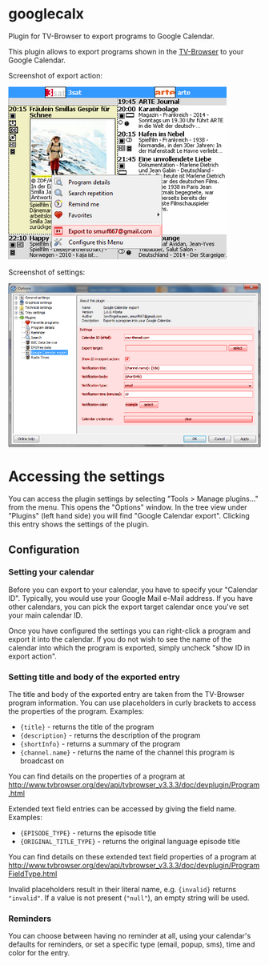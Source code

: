 # googlecalx
Plugin for TV-Browser to export programs to Google Calendar.

This plugin allows to export programs shown in the [TV-Browser](http://www.tvbrowser.org/) to your Google Calendar.

Screenshot of export action:

![Screenshot of export action](https://raw.githubusercontent.com/smurf667/googlecalx/master/googlecalx/images/export.png)

Screenshot of settings:

![Screenshot of settings](https://raw.githubusercontent.com/smurf667/googlecalx/master/googlecalx/images/settings.png)


# Accessing the settings
You can access the plugin settings by selecting "Tools > Manage plugins..." from the menu. This opens the "Options" window. In the tree view under "Plugins" (left hand side) you will find "Google Calendar export". Clicking this entry shows the settings of the plugin.

## Configuration

### Setting your calendar
Before you can export to your calendar, you have to specify your "Calendar ID". Typically, you would use your Google Mail e-Mail address. If you have other calendars, you can pick the export target calendar once you've set your main calendar ID.

Once you have configured the settings you can right-click a program and export it into the calendar. If you do not wish to see the name of the calendar into which the program is exported, simply uncheck "show ID in export action".

### Setting title and body of the exported entry
The title and body of the exported entry are taken from the TV-Browser program information. You can use placeholders in curly brackets to access the properties of the program. Examples:
 * `{title}` - returns the title of the program
 * `{description}` - returns the description of the program
 * `{shortInfo}` - returns a summary of the program
 * `{channel.name}` - returns the name of the channel this program is broadcast on

You can find details on the properties of a program at http://www.tvbrowser.org/dev/api/tvbrowser_v3.3.3/doc/devplugin/Program.html

Extended text field entries can be accessed by giving the field name. Examples:
 * `{EPISODE_TYPE}` - returns the episode title
 * `{ORIGINAL_TITLE_TYPE}` - returns the original language episode title 

You can find details on these extended text field properties of a program at http://www.tvbrowser.org/dev/api/tvbrowser_v3.3.3/doc/devplugin/ProgramFieldType.html

Invalid placeholders result in their literal name, e.g. `{invalid}` returns `"invalid"`. If a value is not present (`"null"`), an empty string will be used.

### Reminders
You can choose between having no reminder at all, using your calendar's defaults for reminders, or set a specific type (email, popup, sms), time and color for the entry.
